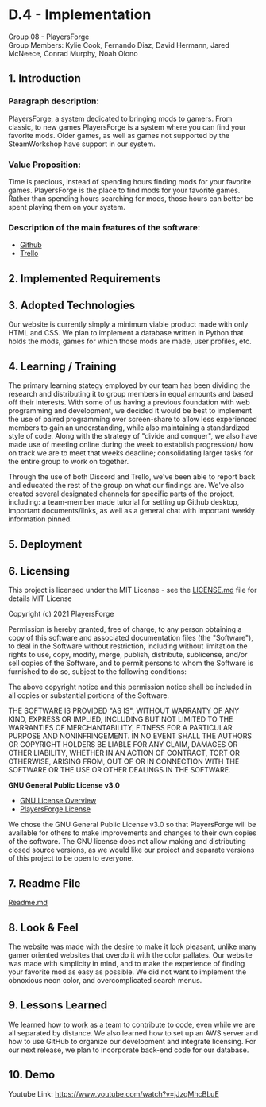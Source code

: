 # D.4 - Implementation

Group 08 - PlayersForge\
Group Members: Kylie Cook, Fernando Diaz, David Hermann, Jared McNeece, Conrad Murphy, Noah Olono

## 1. Introduction

### Paragraph description:
PlayersForge, a system dedicated to bringing mods to gamers. From classic, to new games PlayersForge is a system where you can find your favorite mods. Older games, as well as games not supported by the SteamWorkshop have support in our system.

### Value Proposition:
Time is precious, instead of spending hours finding mods for your favorite games. PlayersForge is the place to find mods for your favorite games. Rather than spending hours searching for mods, those hours can better be spent playing them on your system.
### Description of the main features of the software:

- [Github](https://github.com/KylieNCook/players-forge)
- [Trello](https://trello.com/cs3864)

## 2. Implemented Requirements

## 3. Adopted Technologies

Our website is currently simply a minimum viable product made with only HTML and CSS. We plan to implement a database written in Python that holds the mods, games for which those mods are made, user profiles, etc.

## 4. Learning / Training
The primary learning stategy employed by our team has been dividing the research and distributing it to group members in equal amounts and based off their interests. 
With some of us having a previous foundation with web programming and development, we decided it would be best to implement the use of paired programming over screen-share to allow less experienced members to gain an understanding, while also maintaining a standardized style of code. Along with the strategy of "divide and conquer", we also have made use of meeting online during the week to establish progression/ how on track we are to meet that weeks deadline; consolidating larger tasks for the entire 
group to work on together. 

Through the use of both Discord and Trello, we've been able to report back and educated the rest of the group on what our findings are. We've also created several designated channels for specific parts of the project, including: a team-member made tutorial for setting up Github desktop, important documents/links, as well as a general chat with important weekly information pinned. 

## 5. Deployment

## 6. Licensing
This project is licensed under the MIT License - see the [LICENSE.md](LICENSE.md) file for details
MIT License

Copyright (c) 2021 PlayersForge 

Permission is hereby granted, free of charge, to any person obtaining a copy
of this software and associated documentation files (the "Software"), to deal
in the Software without restriction, including without limitation the rights
to use, copy, modify, merge, publish, distribute, sublicense, and/or sell
copies of the Software, and to permit persons to whom the Software is
furnished to do so, subject to the following conditions:

The above copyright notice and this permission notice shall be included in all
copies or substantial portions of the Software.

THE SOFTWARE IS PROVIDED "AS IS", WITHOUT WARRANTY OF ANY KIND, EXPRESS OR
IMPLIED, INCLUDING BUT NOT LIMITED TO THE WARRANTIES OF MERCHANTABILITY,
FITNESS FOR A PARTICULAR PURPOSE AND NONINFRINGEMENT. IN NO EVENT SHALL THE
AUTHORS OR COPYRIGHT HOLDERS BE LIABLE FOR ANY CLAIM, DAMAGES OR OTHER
LIABILITY, WHETHER IN AN ACTION OF CONTRACT, TORT OR OTHERWISE, ARISING FROM,
OUT OF OR IN CONNECTION WITH THE SOFTWARE OR THE USE OR OTHER DEALINGS IN THE
SOFTWARE.

**GNU General Public License v3.0**

- [GNU License Overview](https://choosealicense.com/licenses/gpl-3.0/)
- [PlayersForge License](https://github.com/KylieNCook/players-forge/tree/main/LICENSE.md)

We chose the GNU General Public License v3.0 so that PlayersForge will be available for others to make improvements and changes to their own copies of the software. The GNU license does not allow making and distributing closed source versions, as we would like our project and separate versions of this project to be open to everyone. 

## 7. Readme File
[Readme.md](Readme.md)

## 8. Look & Feel
The website was made with the desire to make it look pleasant, unlike many gamer oriented websites that overdo it with the color pallates. Our website was made with simplicity in mind, and to make the experience of finding your favorite mod as easy as possible. We did not want to implement the obnoxious neon color, and overcomplicated search menus.

## 9. Lessons Learned
We learned how to work as a team to contribute to code, even while we are all separated by distance. We also learned how to set up an AWS server and how to use GitHub to organize our development and integrate licensing. For our next release, we plan to incorporate back-end code for our database.

## 10. Demo
Youtube Link: https://www.youtube.com/watch?v=jJzqMhcBLuE
